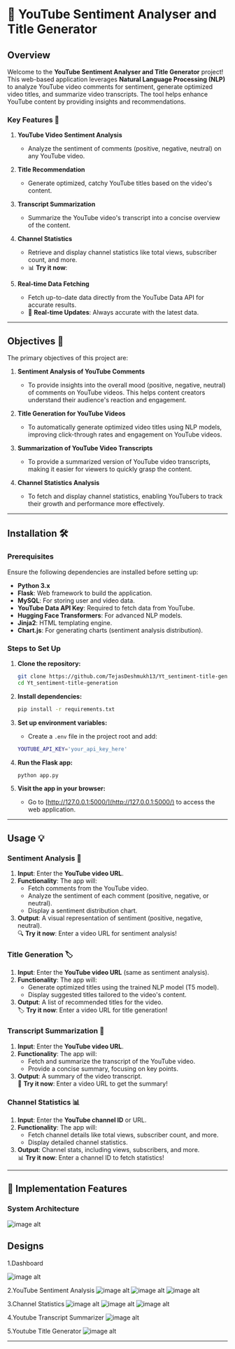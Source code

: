 
# 🎥 **YouTube Sentiment Analyser and Title Generator** 

## **Overview**  
Welcome to the **YouTube Sentiment Analyser and Title Generator** project! This web-based application leverages **Natural Language Processing (NLP)** to analyze YouTube video comments for sentiment, generate optimized video titles, and summarize video transcripts. The tool helps enhance YouTube content by providing insights and recommendations.

### **Key Features** 🚀  
1. **YouTube Video Sentiment Analysis**  
   - Analyze the sentiment of comments (positive, negative, neutral) on any YouTube video.  

2. **Title Recommendation**  
   - Generate optimized, catchy YouTube titles based on the video's content.  

3. **Transcript Summarization**  
   - Summarize the YouTube video's transcript into a concise overview of the content.  

4. **Channel Statistics**  
   - Retrieve and display channel statistics like total views, subscriber count, and more.  
   - 📊 **Try it now**: 

5. **Real-time Data Fetching**  
   - Fetch up-to-date data directly from the YouTube Data API for accurate results.  
   - 🔄 **Real-time Updates**: Always accurate with the latest data.

---

## **Objectives** 🎯

The primary objectives of this project are:
1. **Sentiment Analysis of YouTube Comments**  
   - To provide insights into the overall mood (positive, negative, neutral) of comments on YouTube videos. This helps content creators understand their audience's reaction and engagement.
   
2. **Title Generation for YouTube Videos**  
   - To automatically generate optimized video titles using NLP models, improving click-through rates and engagement on YouTube videos.
   
3. **Summarization of YouTube Video Transcripts**  
   - To provide a summarized version of YouTube video transcripts, making it easier for viewers to quickly grasp the content.

4. **Channel Statistics Analysis**  
   - To fetch and display channel statistics, enabling YouTubers to track their growth and performance more effectively.

---

## **Installation** 🛠️

### **Prerequisites**  
Ensure the following dependencies are installed before setting up:
- **Python 3.x**
- **Flask**: Web framework to build the application.
- **MySQL**: For storing user and video data.
- **YouTube Data API Key**: Required to fetch data from YouTube.
- **Hugging Face Transformers**: For advanced NLP models.
- **Jinja2**: HTML templating engine.
- **Chart.js**: For generating charts (sentiment analysis distribution).

### **Steps to Set Up**

1. **Clone the repository:**
   ```bash
   git clone https://github.com/TejasDeshmukh13/Yt_sentiment-title-generation.git
   cd Yt_sentiment-title-generation
   ```

2. **Install dependencies:**
   ```bash
   pip install -r requirements.txt
   ```

3. **Set up environment variables:**
   - Create a `.env` file in the project root and add:
   ```bash
   YOUTUBE_API_KEY='your_api_key_here'
   ```

4. **Run the Flask app:**
   ```bash
   python app.py
   ```

5. **Visit the app in your browser:**
   - Go to [http://127.0.0.1:5000/](http://127.0.0.1:5000/) to access the web application.

---

## **Usage** 💡

### **Sentiment Analysis** 📝  
1. **Input**: Enter the **YouTube video URL**.  
2. **Functionality**: The app will:
   - Fetch comments from the YouTube video.
   - Analyze the sentiment of each comment (positive, negative, or neutral).
   - Display a sentiment distribution chart.
3. **Output**: A visual representation of sentiment (positive, negative, neutral).  
   🔍 **Try it now**: Enter a video URL for sentiment analysis!

### **Title Generation** 🏷️  
1. **Input**: Enter the **YouTube video URL** (same as sentiment analysis).  
2. **Functionality**: The app will:
   - Generate optimized titles using the trained NLP model (T5 model).
   - Display suggested titles tailored to the video's content.
3. **Output**: A list of recommended titles for the video.  
   🏷️ **Try it now**: Enter a video URL for title generation!

### **Transcript Summarization** 🧠  
1. **Input**: Enter the **YouTube video URL**.
2. **Functionality**: The app will:
   - Fetch and summarize the transcript of the YouTube video.
   - Provide a concise summary, focusing on key points.
3. **Output**: A summary of the video transcript.  
   🧠 **Try it now**: Enter a video URL to get the summary!

### **Channel Statistics** 📊  
1. **Input**: Enter the **YouTube channel ID** or URL.
2. **Functionality**: The app will:
   - Fetch channel details like total views, subscriber count, and more.
   - Display detailed channel statistics.
3. **Output**: Channel stats, including views, subscribers, and more.  
   📊 **Try it now**: Enter a channel ID to fetch statistics!

---

## **📂 Implementation Features** 

### **System Architecture** 

![image alt](https://github.com/TejasDeshmukh13/Yt_sentiment-title-generation/blob/565a8a5023ba8f14e380d7344b558e3a1381f2e2/senti/Picture1.png)


## **Designs**

1.Dashboard

![image alt](https://github.com/TejasDeshmukh13/Yt_sentiment-title-generation/blob/565a8a5023ba8f14e380d7344b558e3a1381f2e2/senti/Picture2.jpg)

2.YouTube Sentiment Analysis
![image alt](https://github.com/TejasDeshmukh13/Yt_sentiment-title-generation/blob/565a8a5023ba8f14e380d7344b558e3a1381f2e2/senti/Picture4.png)
![image alt](https://github.com/TejasDeshmukh13/Yt_sentiment-title-generation/blob/565a8a5023ba8f14e380d7344b558e3a1381f2e2/senti/Picture5.png)
![image alt](https://github.com/TejasDeshmukh13/Yt_sentiment-title-generation/blob/565a8a5023ba8f14e380d7344b558e3a1381f2e2/senti/Picture6.png)

3.Channel Statistics
![image alt](https://github.com/TejasDeshmukh13/Yt_sentiment-title-generation/blob/565a8a5023ba8f14e380d7344b558e3a1381f2e2/senti/Picture7.png)
![image alt](https://github.com/TejasDeshmukh13/Yt_sentiment-title-generation/blob/565a8a5023ba8f14e380d7344b558e3a1381f2e2/senti/Picture8.png)
![image alt](https://github.com/TejasDeshmukh13/Yt_sentiment-title-generation/blob/565a8a5023ba8f14e380d7344b558e3a1381f2e2/senti/Picture9.png)

4.Youtube Transcript Summarizer
![image alt](https://github.com/TejasDeshmukh13/Yt_sentiment-title-generation/blob/565a8a5023ba8f14e380d7344b558e3a1381f2e2/senti/Picture10.jpg)

5.Youtube Title Generator
![image alt](https://github.com/TejasDeshmukh13/Yt_sentiment-title-generation/blob/565a8a5023ba8f14e380d7344b558e3a1381f2e2/senti/Picture11.jpg)








---



